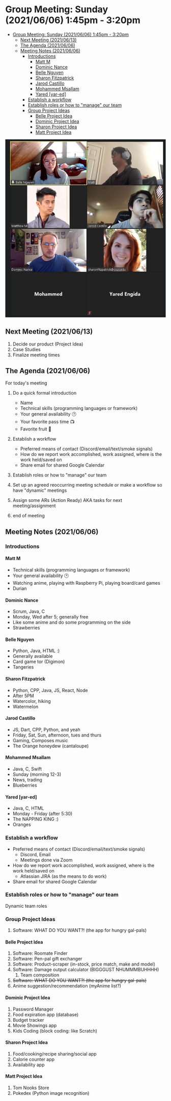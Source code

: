 # Group Meeting: Sunday (2021/06/06) 1:45pm - 3:20pm

- [Group Meeting: Sunday (2021/06/06) 1:45pm - 3:20pm](#group-meeting-sunday-20210606-145pm---320pm)
  - [Next Meeting (2021/06/13)](#next-meeting-20210613)
  - [The Agenda (2021/06/06)](#the-agenda-20210606)
  - [Meeting Notes (2021/06/06)](#meeting-notes-20210606)
    - [Introductions](#introductions)
      - [Matt M](#matt-m)
      - [Dominic Nance](#dominic-nance)
      - [Belle Nguyen](#belle-nguyen)
      - [Sharon Fitzpatrick](#sharon-fitzpatrick)
      - [Jarod Castillo](#jarod-castillo)
      - [Mohammed Msallam](#mohammed-msallam)
      - [Yared [yar-ed]](#yared-yar-ed)
    - [Establish a workflow](#establish-a-workflow)
    - [Establish roles or how to "manage" our team](#establish-roles-or-how-to-manage-our-team)
    - [Group Project Ideas](#group-project-ideas)
      - [Belle Project Idea](#belle-project-idea)
      - [Dominic Project Idea](#dominic-project-idea)
      - [Sharon Project Idea](#sharon-project-idea)
      - [Matt Project Idea](#matt-project-idea)

![20210606_first_meeting_attendents](images/20210606_first_meeting_attendents.png)

## Next Meeting (2021/06/13)

1. Decide our product (Project Idea)
2. Case Studies
3. Finalize meeting times

## The Agenda (2021/06/06)

For today's meeting

1. Do a quick formal introduction

   - Name
   - Technical skills (programming languages or framework)
   - Your general availability 🕑
   - Your favorite pass time 📺
   - Favorite fruit 🍎

2. Establish a workflow

   - Preferred means of contact (Discord/email/text/smoke signals)
   - How do we report work accomplished, work assigned, where is the work held/saved on
   - Share email for shared Google Calendar

3. Establish roles or how to "manage" our team

4. Set up an agreed reoccurring meeting schedule or make a workflow so have "dynamic" meetings

5. Assign some ARs (Action Ready) AKA tasks for next meeting/assignment

6. end of meeting

## Meeting Notes (2021/06/06)

### Introductions

#### Matt M

- Technical skills (programming languages or framework)
- Your general availability 🕑
- Watching anime, playing with Raspberry Pi, playing board/card games
- Durian

#### Dominic Nance

- Scrum, Java, C
- Monday, Wed after 5; generally free
- Like some anime and do some programming on the side
- Strawberries

#### Belle Nguyen

- Python, Java, HTML :)
- Generally available
- Card game tor (Digimon)
- Tangeries

#### Sharon Fitzpatrick

- Python, CPP, Java, JS, React, Node
- After 5PM
- Watercolor, hiking
- Watermelon

#### Jarod Castillo

- JS, Dart, CPP, Python, and yeah
- Friday, Sat, Sun, afternoon, tues and thurs
- Gaming, Composes music
- The Orange honeydew (cantaloupe)

#### Mohammed Msallam

- Java, C, Swift
- Sunday (morning 12-3)
- News, trading
- Blueberries

#### Yared [yar-ed]

- Java, C, HTML
- Monday - Friday (after 5:30)
- The NAPPING KING :)
- Oranges

### Establish a workflow

- Preferred means of contact (Discord/email/text/smoke signals)
  - Discord, Email
  - Meetings done via Zoom
- How do we report work accomplished, work assigned, where is the work held/saved on
  - Atlassian JIRA (as the means to do work)
- Share email for shared Google Calendar

### Establish roles or how to "manage" our team

Dynamic team roles

### Group Project Ideas

1. Software: WHAT DO YOU WANT?! (the app for hungry gal-pals)

#### Belle Project Idea

1. Software: Roomate Finder
2. Software: Pen-pal gift exchanger
3. Software: Product-scraper (in-stock, price match, make and model)
4. Software: Damage output calculator (BIGGGUST NHUMMMBUHHHH)
   1. Team composition
5. ~~Software: WHAT DO YOU WANT?! (the app for hungry gal-pals)~~
6. Anime suggestion/recommendation (myAnime list?)

#### Dominic Project Idea

1. Password Manager
2. Food expiration app (database)
3. Budget tracker
4. Movie Showings app
5. Kids Coding (block coding: like Scratch)

#### Sharon Project Idea

1. Food/cooking/recipe sharing/social app
2. Calorie counter app
3. Availability app

#### Matt Project Idea

1. Tom Nooks Store
2. Pokedex (Python image recognition)
